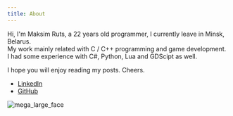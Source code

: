 ```yaml
---
title: About
---
```


Hi, I'm Maksim Ruts, a 22 years old programmer, I currently leave in Minsk, Belarus.  
My work mainly related with C / C++ programming and game development.  
I had some experience with C#, Python, Lua and GDScipt as well.  
  
I hope you will enjoy reading my posts. Cheers.  

* [LinkedIn](https://www.linkedin.com/in/maxruts/)
* [GitHub](https://github.com/NovaSurfer)

![mega_large_face](/bark.jpg)


